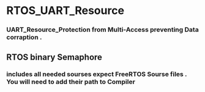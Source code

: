 # RTOS_UART_Resource

### UART_Resource_Protection from Multi-Access preventing Data corraption .

## RTOS binary Semaphore 

### includes all needed sourses expect FreeRTOS Sourse files . You will need to add their path to Compiler


